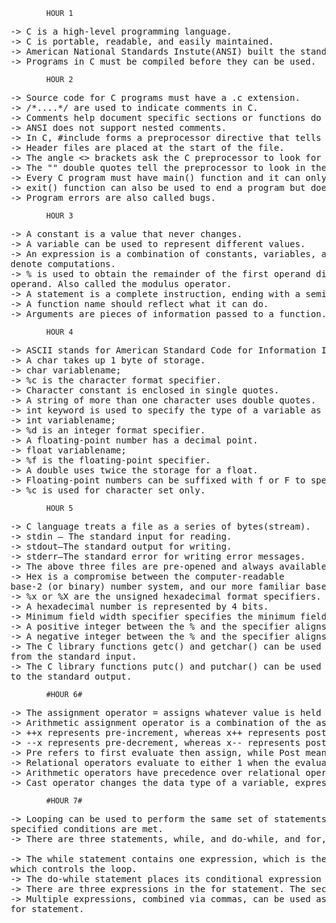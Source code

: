 			HOUR 1
<pre>
-> C is a high-level programming language.
-> C is portable, readable, and easily maintained.
-> American National Standards Instute(ANSI) built the standard library.
-> Programs in C must be compiled before they can be used.
</pre>
			HOUR 2
<pre>
-> Source code for C programs must have a .c extension.
-> /*....*/ are used to indicate comments in C.
-> Comments help document specific sections or functions do in the program.
-> ANSI does not support nested comments.
-> In C, #include forms a preprocessor directive that tells the C preprocessor to look for a file and place the contents of that file in the location where the #include directive indicates.
-> Header files are placed at the start of the file.
-> The angle <> brackets ask the C preprocessor to look for a header file in a directory other than the current one.
-> The "" double quotes tell the preprocessor to look in the current directory for the file requested.
-> Every C program must have main() function and it can only be one.
-> exit() function can also be used to end a program but does not return a value to your program.
-> Program errors are also called bugs.
</pre>
			HOUR 3
<pre>
-> A constant is a value that never changes.
-> A variable can be used to represent different values.
-> An expression is a combination of constants, variables, and operators that are used to
denote computations.
-> % is used to obtain the remainder of the first operand divided by the second
operand. Also called the modulus operator.
-> A statement is a complete instruction, ending with a semicolon.
-> A function name should reflect what it can do.
-> Arguments are pieces of information passed to a function.
</pre>
			HOUR 4
<pre>
-> ASCII stands for American Standard Code for Information Interchange.
-> A char takes up 1 byte of storage.
-> char variablename;
-> %c is the character format specifier.
-> Character constant is enclosed in single quotes.
-> A string of more than one character uses double quotes.
-> int keyword is used to specify the type of a variable as an integer.
-> int variablename;
-> %d is an integer format specifier.
-> A floating-point number has a decimal point.
-> float variablename;
-> %f is the floating-point specifier.
-> A double uses twice the storage for a float.
-> Floating-point numbers can be suffixed with f or F to specify float. A floatingpoint number without a suffix is double by default.
-> %c is used for character set only.
</pre>
			HOUR 5
<pre>
-> C language treats a file as a series of bytes(stream).
-> stdin — The standard input for reading.
-> stdout—The standard output for writing.
-> stderr—The standard error for writing error messages.
-> The above three files are pre-opened and always available to use.
-> Hex is a compromise between the computer-readable
base-2 (or binary) number system, and our more familiar base-10 (or decimal) system.
-> %x or %X are the unsigned hexadecimal format specifiers.
-> A hexadecimal number is represented by 4 bits.
-> Minimum field width specifier specifies the minimum field width and ensures that the output reaches the minimum width.
-> A positive integer between the % and the specifier aligns the output to the right.
-> A negative integer between the % and the specifier aligns the output to the left.
-> The C library functions getc() and getchar() can be used to read in one character
from the standard input.
-> The C library functions putc() and putchar() can be used to write one character
to the standard output.
</pre>
			#HOUR 6#
<pre>
-> The assignment operator = assigns whatever value is held on the right to the variable on the left.
-> Arithmetic assignment operator is a combination of the assignment operators with arithmetic operators(+=, -=, /=, %=).
-> ++x represents pre-increment, whereas x++ represents post-increment.
-> --x represents pre-decrement, whereas x-- represents post-decrement.
-> Pre refers to first evaluate then assign, while Post means assign then evaluate.
-> Relational operators evaluate to either 1 when the evaluation is true, and 0 when the evaluation is false.
-> Arithmetic operators have precedence over relational operators.
-> Cast operator changes the data type of a variable, expression, or constant.
</pre>
			#HOUR 7#
<pre>
-> Looping can be used to perform the same set of statements over and over until
specified conditions are met.
-> There are three statements, while, and do-while, and for, that are used for looping in C.

-> The while statement contains one expression, which is the conditional expression
which controls the loop.
-> The do-while statement places its conditional expression at the bottom of the loop and ends with a semicolon.
-> There are three expressions in the for statement. The second expression is the conditional expression.
-> Multiple expressions, combined via commas, can be used as one expression in the
for statement.
</pre>

